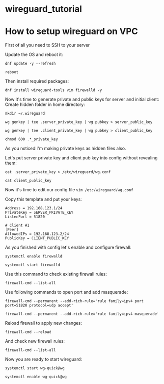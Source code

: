 # wireguard_tutorial
# How to setup wireguard on VPC

First of all you need to SSH to your server

Update the OS and reboot it:

`dnf update -y --refresh`

`reboot`

Then install required packages:

`dnf install wireguard-tools vim firewalld -y`

Now it's time to generate private and public keys for server and initial client:
Create hidden folder in home directory:

`mkdir ~/.wireguard`

`wg genkey | tee .server_private_key | wg pubkey > server_public_key`

`wg genkey | tee .client_private_key | wg pubkey > client_public_key`

`chmod 600 .*_private_key`

As you noticed I'm making private keys as hidden files also. 


Let's put server private key and client pub key into config without revealing them:

`cat .server_private_key > /etc/wireguard/wg.conf`

`cat client_public_key`

Now it's time to edit our config file
`vim /etc/wireguard/wg.conf`

Copy this template and put your keys:

```[Interface]
Address = 192.168.123.1/24
PrivateKey = SERVER_PRIVATE_KEY
ListenPort = 51820

# Client #1
[Peer]
AllowedIPs = 192.168.123.2/24
PublicKey = CLIENT_PUBLIC_KEY
```

As you finished with config let's enable and configure firewall:

`systemctl enable firewalld`

`systemctl start firewalld`

Use this command to check existing firewall rules:

`firewall-cmd --list-all`

Use following commands to open port and add masquerade:

`firewall-cmd --permanent --add-rich-rule='rule family=ipv4 port port=51820 protocol=udp accept'`

`firewall-cmd --permanent --add-rich-rule='rule family=ipv4 masquerade'`

Reload firewall to apply new changes:

`firewall-cmd --reload`

And check new firewall rules:

`firewall-cmd --list-all`

Now you are ready to start wireguard:

`systemctl start wg-quick@wg`

`systemctl enable wg-quick@wg`
